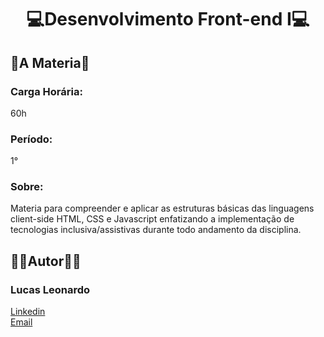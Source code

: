 <h1 align="center">💻Desenvolvimento Front-end I💻</h1>

<h2 id="about">📜A Materia📜</h2>
<h3>Carga Horária:</h3> 60h <br/>
<h3>Período:</h3> 1° <br/>
<h3>Sobre:</h3> Materia para compreender e aplicar as estruturas básicas das linguagens client-side HTML, CSS e
Javascript enfatizando a implementação de tecnologias inclusiva/assistivas durante todo andamento da disciplina.

<br />
<h2 id="owner">🧔🏻Autor🧔🏻</h2>

<h3>Lucas Leonardo</h3>

[Linkedin](https://www.linkedin.com/in/caslujpg/)</br>
[Email](caslujpg@gmail.com)

